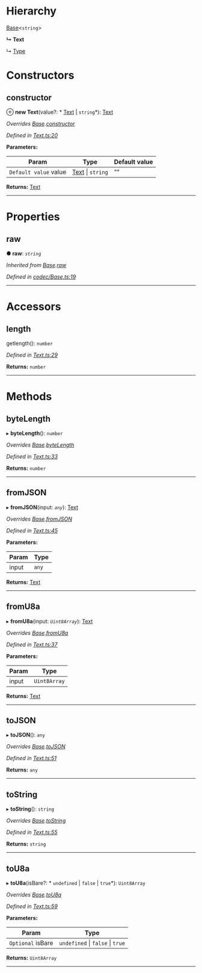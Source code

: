 

# Hierarchy

 [Base](_codec_base_.base.md)<`string`>

**↳ Text**

↳  [Type](_type_.type.md)

# Constructors

<a id="constructor"></a>

##  constructor

⊕ **new Text**(value?: * [Text](_text_.text.md) &#124; `string`*): [Text](_text_.text.md)

*Overrides [Base](_codec_base_.base.md).[constructor](_codec_base_.base.md#constructor)*

*Defined in [Text.ts:20](https://github.com/polkadot-js/api/blob/cce329b/packages/types/src/Text.ts#L20)*

**Parameters:**

| Param | Type | Default value |
| ------ | ------ | ------ |
| `Default value` value |  [Text](_text_.text.md) &#124; `string`| &quot;&quot; |

**Returns:** [Text](_text_.text.md)

___

# Properties

<a id="raw"></a>

##  raw

**● raw**: *`string`*

*Inherited from [Base](_codec_base_.base.md).[raw](_codec_base_.base.md#raw)*

*Defined in [codec/Base.ts:19](https://github.com/polkadot-js/api/blob/cce329b/packages/types/src/codec/Base.ts#L19)*

___

# Accessors

<a id="length"></a>

##  length

getlength(): `number`

*Defined in [Text.ts:29](https://github.com/polkadot-js/api/blob/cce329b/packages/types/src/Text.ts#L29)*

**Returns:** `number`

___

# Methods

<a id="bytelength"></a>

##  byteLength

▸ **byteLength**(): `number`

*Overrides [Base](_codec_base_.base.md).[byteLength](_codec_base_.base.md#bytelength)*

*Defined in [Text.ts:33](https://github.com/polkadot-js/api/blob/cce329b/packages/types/src/Text.ts#L33)*

**Returns:** `number`

___
<a id="fromjson"></a>

##  fromJSON

▸ **fromJSON**(input: *`any`*): [Text](_text_.text.md)

*Overrides [Base](_codec_base_.base.md).[fromJSON](_codec_base_.base.md#fromjson)*

*Defined in [Text.ts:45](https://github.com/polkadot-js/api/blob/cce329b/packages/types/src/Text.ts#L45)*

**Parameters:**

| Param | Type |
| ------ | ------ |
| input | `any` |

**Returns:** [Text](_text_.text.md)

___
<a id="fromu8a"></a>

##  fromU8a

▸ **fromU8a**(input: *`Uint8Array`*): [Text](_text_.text.md)

*Overrides [Base](_codec_base_.base.md).[fromU8a](_codec_base_.base.md#fromu8a)*

*Defined in [Text.ts:37](https://github.com/polkadot-js/api/blob/cce329b/packages/types/src/Text.ts#L37)*

**Parameters:**

| Param | Type |
| ------ | ------ |
| input | `Uint8Array` |

**Returns:** [Text](_text_.text.md)

___
<a id="tojson"></a>

##  toJSON

▸ **toJSON**(): `any`

*Overrides [Base](_codec_base_.base.md).[toJSON](_codec_base_.base.md#tojson)*

*Defined in [Text.ts:51](https://github.com/polkadot-js/api/blob/cce329b/packages/types/src/Text.ts#L51)*

**Returns:** `any`

___
<a id="tostring"></a>

##  toString

▸ **toString**(): `string`

*Overrides [Base](_codec_base_.base.md).[toString](_codec_base_.base.md#tostring)*

*Defined in [Text.ts:55](https://github.com/polkadot-js/api/blob/cce329b/packages/types/src/Text.ts#L55)*

**Returns:** `string`

___
<a id="tou8a"></a>

##  toU8a

▸ **toU8a**(isBare?: * `undefined` &#124; `false` &#124; `true`*): `Uint8Array`

*Overrides [Base](_codec_base_.base.md).[toU8a](_codec_base_.base.md#tou8a)*

*Defined in [Text.ts:59](https://github.com/polkadot-js/api/blob/cce329b/packages/types/src/Text.ts#L59)*

**Parameters:**

| Param | Type |
| ------ | ------ |
| `Optional` isBare |  `undefined` &#124; `false` &#124; `true`|

**Returns:** `Uint8Array`

___

